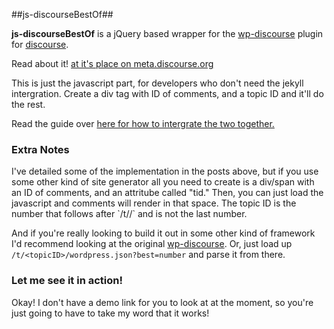 ##js-discourseBestOf##

**js-discourseBestOf** is a jQuery based wrapper for the  [wp-discourse](https://github.com/discourse/wp-discourse "wp-discourse") plugin for [discourse](https://github.com/discourse/discourse). 

Read about it! [at it's place on meta.discourse.org](http://meta.discourse.org/t/discourse-plugin-for-static-site-generators-like-jekyll-or-octopress/7965/16)

This is just the javascript part, for developers who don't need the jekyll intergration. Create a div tag with ID of comments, and a topic ID and it'll do the rest.

Read the guide over [here for how to intergrate the two together.][7]

<h3> Extra Notes </h3>
I've detailed some of the implementation in the posts above, but if you use some other kind of site generator all you need to create is a div/span with an ID of comments, and an attritube called "tid." Then, you can just load the javascript and comments will render in that space. The topic ID is the number that follows after `/t/<post-slug>/` and is not the last number. 

And if you're really looking to build it out in some other kind of framework I'd recommend looking at the original [wp-discourse][6]. Or, just load up `/t/<topicID>/wordpress.json?best=number` and parse it from there.


  [1]: https://github.com/trident523/js-discourseBestOf
  [2]: https://github.com/discourse/wp-discourse
  [3]: http://meta.discourse.org/users/sam
  [4]: http://benalman.com/code/projects/php-simple-proxy/docs/files/ba-simple-proxy-php.html
  [5]: http://temp.trid.in:8080/
  [6]: https://github.com/discourse/wp-discourse
  [7]: https://github.com/trident523/jekyll-DiscourseBestOf



### Let me see it in action! ###
Okay! I don't have a demo link for you to look at at the moment, so you're just going to have to take my word that it works!
